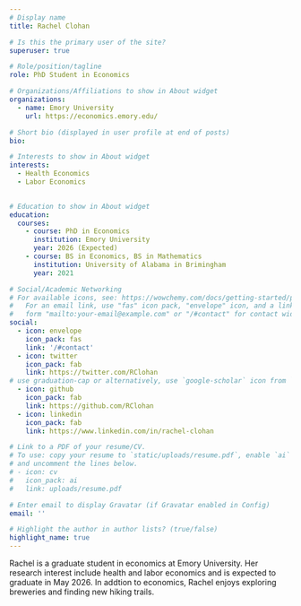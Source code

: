 ```yaml
---
# Display name
title: Rachel Clohan

# Is this the primary user of the site?
superuser: true

# Role/position/tagline
role: PhD Student in Economics

# Organizations/Affiliations to show in About widget
organizations:
  - name: Emory University
    url: https://economics.emory.edu/

# Short bio (displayed in user profile at end of posts)
bio: 

# Interests to show in About widget
interests:
  - Health Economics
  - Labor Economics
  

# Education to show in About widget
education:
  courses:
    - course: PhD in Economics
      institution: Emory University
      year: 2026 (Expected)
    - course: BS in Economics, BS in Mathematics 
      institution: University of Alabama in Brimingham
      year: 2021

# Social/Academic Networking
# For available icons, see: https://wowchemy.com/docs/getting-started/page-builder/#icons
#   For an email link, use "fas" icon pack, "envelope" icon, and a link in the
#   form "mailto:your-email@example.com" or "/#contact" for contact widget.
social:
  - icon: envelope
    icon_pack: fas
    link: '/#contact'
  - icon: twitter
    icon_pack: fab
    link: https://twitter.com/RClohan
# use graduation-cap or alternatively, use `google-scholar` icon from `ai` icon pack
  - icon: github
    icon_pack: fab
    link: https://github.com/RClohan
  - icon: linkedin
    icon_pack: fab
    link: https://www.linkedin.com/in/rachel-clohan

# Link to a PDF of your resume/CV.
# To use: copy your resume to `static/uploads/resume.pdf`, enable `ai` icons in `params.toml`,
# and uncomment the lines below.
# - icon: cv
#   icon_pack: ai
#   link: uploads/resume.pdf

# Enter email to display Gravatar (if Gravatar enabled in Config)
email: ''

# Highlight the author in author lists? (true/false)
highlight_name: true
---
```


Rachel is a graduate student in economics at Emory University. Her research interest include health and labor economics and is expected to graduate in May 2026. In addtion to economics, Rachel enjoys exploring breweries and finding new hiking trails.

